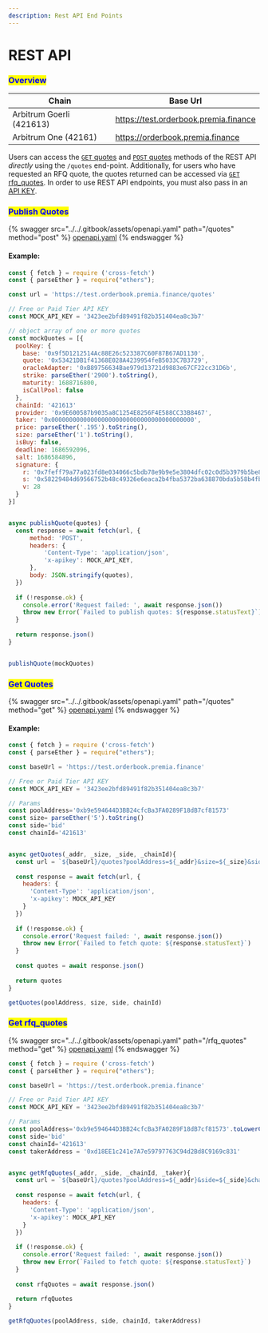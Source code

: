 ```yaml
---
description: Rest API End Points
---
```


# REST API

### <mark style="color:blue;">Overview</mark>

| Chain                    | Base Url                              |
| ------------------------ | ------------------------------------- |
| Arbitrum Goerli (421613) | https://test.orderbook.premia.finance |
| Arbitrum One (42161)     | https://orderbook.premia.finance      |

Users can access the [`GET` quotes](rest-api.md#get-quotes) and [`POST` quotes](rest-api.md#publish-quotes) methods of the REST API _directly_ using the `/quotes` end-point.  Additionally, for users who have requested an RFQ quote, the quotes returned can be accessed via [`GET` rfq\_quotes](rest-api.md#get-rfq\_quotes).  In order to use REST API endpoints, you must also pass in an [API KEY](./#api-key). &#x20;

### <mark style="color:blue;">Publish Quotes</mark>

{% swagger src="../../.gitbook/assets/openapi.yaml" path="/quotes" method="post" %}
[openapi.yaml](../../.gitbook/assets/openapi.yaml)
{% endswagger %}

#### Example:

```javascript
const { fetch } = require ('cross-fetch')
const { parseEther } = require("ethers");

const url = 'https://test.orderbook.premia.finance/quotes'

// Free or Paid Tier API KEY
const MOCK_API_KEY = '3423ee2bfd89491f82b351404ea8c3b7'

// object array of one or more quotes
const mockQuotes = [{
  poolKey: {
    base: '0x9f5D1212514Ac88E26c523387C60F87B67AD1130',
    quote: '0x53421DB1f41368E028A4239954feB5033C7B3729',
    oracleAdapter: '0xB89756634Bae979d13721d9883e67CF22cc31D6b',
    strike: parseEther('2900').toString(),
    maturity: 1688716800,
    isCallPool: false
  },
  chainId: '421613'
  provider: '0x9E600587b9035a8C1254E8256F4E588CC33B8467',
  taker: '0x0000000000000000000000000000000000000000',
  price: parseEther('.195').toString(),
  size: parseEther('1').toString(),
  isBuy: false,
  deadline: 1686592096,
  salt: 1686584896,
  signature: {
    r: '0x7feff79a77a023fd8e034066c5bdb78e9b9e5e3804dfc02c0d5b3979b5be8324',
    s: '0x58229484d69566752b48c49326e6eaca2b4fba5372ba638870bda5b58b4fb25e',
    v: 28
  }
}]


async publishQuote(quotes) {
  const response = await fetch(url, {
      method: 'POST',
      headers: {
          'Content-Type': 'application/json',
          'x-apikey': MOCK_API_KEY,
      },
      body: JSON.stringify(quotes),
  })
  
  if (!response.ok) {
    console.error('Request failed: ', await response.json())
    throw new Error(`Failed to publish quotes: ${response.statusText}`)
  }
		
  return response.json()
}


publishQuote(mockQuotes)
```

### <mark style="color:blue;">Get Quotes</mark>

{% swagger src="../../.gitbook/assets/openapi.yaml" path="/quotes" method="get" %}
[openapi.yaml](../../.gitbook/assets/openapi.yaml)
{% endswagger %}

#### Example:

```javascript
const { fetch } = require ('cross-fetch')
const { parseEther } = require("ethers");

const baseUrl = 'https://test.orderbook.premia.finance'

// Free or Paid Tier API KEY
const MOCK_API_KEY = '3423ee2bfd89491f82b351404ea8c3b7'

// Params
const poolAddress='0xb9e594644D3BB24cfcBa3FA0289F18dB7cf81573'
const size= parseEther('5').toString()
const side='bid'
const chainId='421613'


async getQuotes(_addr, _size, _side, _chainId){
  const url = `${baseUrl}/quotes?poolAddress=${_addr}&size=${_size}&side=${_side}&chainId=${_chainId}`
	
  const response = await fetch(url, {
    headers: {
      'Content-Type': 'application/json',
      'x-apikey': MOCK_API_KEY
    }
  })
	
  if (!response.ok) {
    console.error('Request failed: ', await response.json())
    throw new Error(`Failed to fetch quote: ${response.statusText}`)
  }
	
  const quotes = await response.json()	
  
  return quotes
}

getQuotes(poolAddress, size, side, chainId)
```

### <mark style="color:blue;">Get rfq\_quotes</mark>

{% swagger src="../../.gitbook/assets/openapi.yaml" path="/rfq_quotes" method="get" %}
[openapi.yaml](../../.gitbook/assets/openapi.yaml)
{% endswagger %}

```javascript
const { fetch } = require ('cross-fetch')
const { parseEther } = require("ethers");

const baseUrl = 'https://test.orderbook.premia.finance'

// Free or Paid Tier API KEY
const MOCK_API_KEY = '3423ee2bfd89491f82b351404ea8c3b7'

// Params
const poolAddress='0xb9e594644D3BB24cfcBa3FA0289F18dB7cf81573'.toLowerCase()
const side='bid'
const chainId='421613'
const takerAddress = '0xd18EE1c241e7A7e59797763C94d2Bd8C9169c831'


async getRfqQuotes(_addr, _side, _chainId, _taker){
  const url = `${baseUrl}/quotes?poolAddress=${_addr}&side=${_side}&chainId=${_chainId}&taker=${_taker}`
	
  const response = await fetch(url, {
    headers: {
      'Content-Type': 'application/json',
      'x-apikey': MOCK_API_KEY
    }
  })
	
  if (!response.ok) {
    console.error('Request failed: ', await response.json())
    throw new Error(`Failed to fetch quote: ${response.statusText}`)
  }
	
  const rfqQuotes = await response.json()	
  
  return rfqQuotes
}

getRfqQuotes(poolAddress, side, chainId, takerAddress)

```
